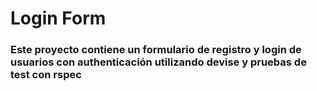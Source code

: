 # Login Form

<h3>Este proyecto contiene un formulario de registro y login de usuarios con authenticación utilizando devise y pruebas 
de test con rspec</h3>
